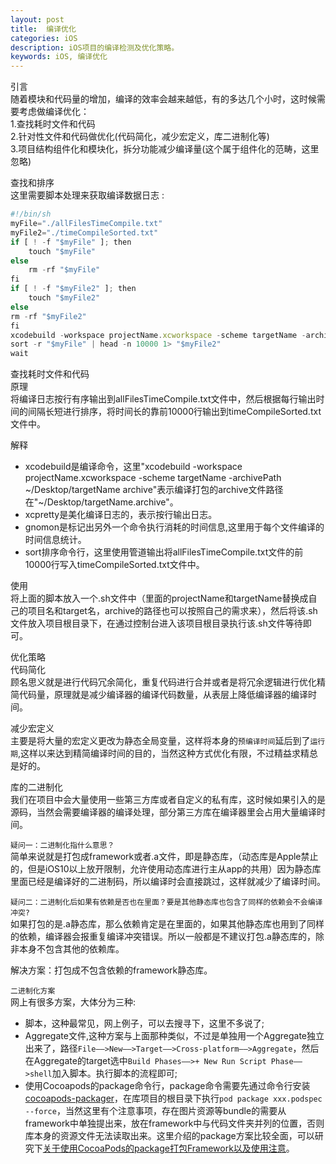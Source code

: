 ```yaml
---
layout: post
title:  编译优化
categories: iOS
description: iOS项目的编译检测及优化策略。
keywords: iOS, 编译优化
---
```


引言  
随着模块和代码量的增加，编译的效率会越来越低，有的多达几个小时，这时候需要考虑做编译优化：  
1.查找耗时文件和代码  
2.针对性文件和代码做优化(代码简化，减少宏定义，库二进制化等)  
3.项目结构组件化和模块化，拆分功能减少编译量(这个属于组件化的范畴，这里忽略)  

查找和排序  
这里需要脚本处理来获取编译数据日志 :  
```javascript
#!/bin/sh
myFile="./allFilesTimeCompile.txt"
myFile2="./timeCompileSorted.txt"
if [ ! -f "$myFile" ]; then
    touch "$myFile"
else
    rm -rf "$myFile"
fi
if [ ! -f "$myFile2" ]; then
    touch "$myFile2"
else
rm -rf "$myFile2"
fi
xcodebuild -workspace projectName.xcworkspace -scheme targetName -archivePath ~/Desktop/targetName archive | xcpretty | gnomon 1> "$myFile" &&
sort -r "$myFile" | head -n 10000 1> "$myFile2"
wait
```
查找耗时文件和代码  
原理  
将编译日志按行有序输出到allFilesTimeCompile.txt文件中，然后根据每行输出时间的间隔长短进行排序，将时间长的靠前10000行输出到timeCompileSorted.txt文件中。  

解释  
* xcodebuild是编译命令，这里"xcodebuild -workspace projectName.xcworkspace -scheme targetName -archivePath ~/Desktop/targetName archive"表示编译打包的archive文件路径在"~/Desktop/targetName.archive"。
* xcpretty是美化编译日志的，表示按行输出日志。
* gnomon是标记出另外一个命令执行消耗的时间信息,这里用于每个文件编译的时间信息统计。
* sort排序命令行，这里使用管道输出将allFilesTimeCompile.txt文件的前10000行写入timeCompileSorted.txt文件中。

使用  
将上面的脚本放入一个.sh文件中（里面的projectName和targetName替换成自己的项目名和target名，archive的路径也可以按照自己的需求来），然后将该.sh文件放入项目根目录下，在通过控制台进入该项目根目录执行该.sh文件等待即可。  

优化策略  
代码简化  
顾名思义就是进行代码冗余简化，重复代码进行合并或者是将冗余逻辑进行优化精简代码量，原理就是减少编译器的编译代码数量，从表层上降低编译器的编译时间。  

减少宏定义  
主要是将大量的宏定义更改为静态全局变量，这样将本身的`预编译时间`延后到了`运行期`,这样以来达到精简编译时间的目的，当然这种方式优化有限，不过精益求精总是好的。  

库的二进制化  
我们在项目中会大量使用一些第三方库或者自定义的私有库，这时候如果引入的是源码，当然会需要编译器的编译处理，部分第三方库在编译器里会占用大量编译时间。  

``疑问一：二进制化指什么意思？``  
简单来说就是打包成framework或者.a文件，即是静态库，（动态库是Apple禁止的，但是iOS10以上放开限制，允许使用动态库进行主从app的共用）因为静态库里面已经是编译好的二进制码，所以编译时会直接跳过，这样就减少了编译时间。  

``疑问二：二进制化后如果有依赖是否也在里面？要是其他静态库也包含了同样的依赖会不会编译冲突?``  
如果打包的是.a静态库，那么依赖肯定是在里面的，如果其他静态库也用到了同样的依赖，编译器会报重复编译冲突错误。所以一般都是不建议打包.a静态库的，除非本身不包含其他的依赖库。  

解决方案：打包成不包含依赖的framework静态库。  

``二进制化方案``  
网上有很多方案，大体分为三种:  
* 脚本，这种最常见，网上例子，可以去搜寻下，这里不多说了;  
* Aggregate文件,这种方案与上面那种类似，不过是单独用一个Aggregate独立出来了，路径`File——>New——>Target——>Cross-platform——>Aggregate`，然后在Aggregate的target选中`Build Phases——>+ New Run Script Phase——>shell`加入脚本。执行脚本的流程即可;  
* 使用Cocoapods的package命令行，package命令需要先通过命令行安装[cocoapods-packager](https://github.com/CocoaPods/cocoapods-packager)，在库项目的根目录下执行`pod package xxx.podspec --force`，当然这里有个注意事项，存在图片资源等bundle的需要从framework中单独提出来，放在framework中与代码文件夹并列的位置，否则库本身的资源文件无法读取出来。这里介绍的package方案比较全面，可以研究下[关于使用CocoaPods的package打包Framework以及使用注意](https://www.jianshu.com/p/611049483be4)。